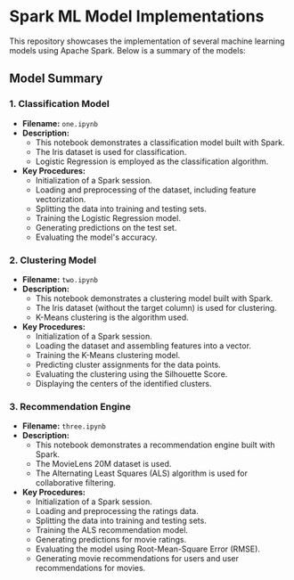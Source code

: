 # Spark ML Model Implementations

This repository showcases the implementation of several machine learning models using Apache Spark. Below is a summary of the models:

## Model Summary

### 1. Classification Model

* **Filename:** `one.ipynb`
* **Description:**
    * This notebook demonstrates a classification model built with Spark.
    * The Iris dataset is used for classification.
    * Logistic Regression is employed as the classification algorithm.
* **Key Procedures:**
    * Initialization of a Spark session.
    * Loading and preprocessing of the dataset, including feature vectorization.
    * Splitting the data into training and testing sets.
    * Training the Logistic Regression model.
    * Generating predictions on the test set.
    * Evaluating the model's accuracy.

### 2. Clustering Model

* **Filename:** `two.ipynb`
* **Description:**
    * This notebook demonstrates a clustering model built with Spark.
    * The Iris dataset (without the target column) is used for clustering.
    * K-Means clustering is the algorithm used.
* **Key Procedures:**
    * Initialization of a Spark session.
    * Loading the dataset and assembling features into a vector.
    * Training the K-Means clustering model.
    * Predicting cluster assignments for the data points.
    * Evaluating the clustering using the Silhouette Score.
    * Displaying the centers of the identified clusters.

### 3. Recommendation Engine

* **Filename:** `three.ipynb`
* **Description:**
    * This notebook demonstrates a recommendation engine built with Spark.
    * The MovieLens 20M dataset is used.
    * The Alternating Least Squares (ALS) algorithm is used for collaborative filtering.
* **Key Procedures:**
    * Initialization of a Spark session.
    * Loading and preprocessing the ratings data.
    * Splitting the data into training and testing sets.
    * Training the ALS recommendation model.
    * Generating predictions for movie ratings.
    * Evaluating the model using Root-Mean-Square Error (RMSE).
    * Generating movie recommendations for users and user recommendations for movies.
